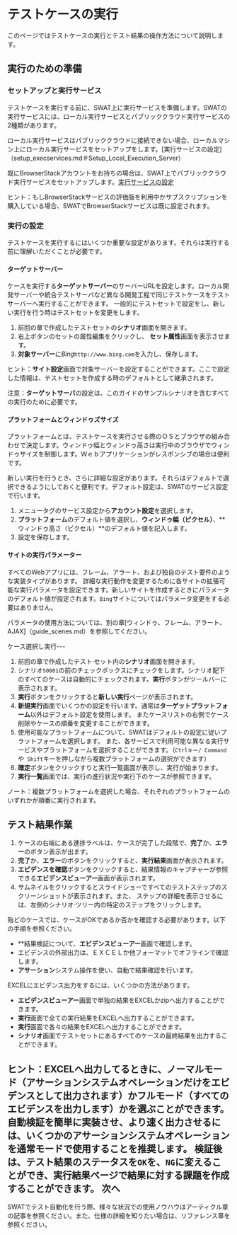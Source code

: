 テストケースの実行
===

このページではテストケースの実行とテスト結果の操作方法について説明します。

実行のための準備
---

### セットアップと実行サービス

テストケースを実行する前に、SWAT上に実行サービスを準備します。SWATの実行サービスには、ローカル実行サービスとパブリッククラウド実行サービスの2種類があります。

ローカル実行サービスはパブリッククラウドに接続できない場合、ローカルマシン上にローカル実行サービスをセットアップをします。[実行サービスの設定]（setup_execservices.md＃Setup_Local_Execution_Server）

既にBrowserStackアカウントをお持ちの場合は、SWAT上でパブリッククラウド実行サービスをセットアップします。[実行サービスの設定](setup_execservices.md#Setup_BrowserStack_Service)

ヒント：もしBrowserStackサービスの評価版を利用中かサブスクリプションを購入している場合、SWATでBrowserStackサービスは既に設定されます。
### 実行の設定

テストケースを実行するにはいくつか重要な設定があります。それらは実行する前に理解いただくことが必要です。

#### ターゲットサーバー

ケースを実行する**ターゲットサーバー**のサーバーURLを設定します。ローカル開発サーバーや統合テストサーバなど異なる開発工程で同じテストケースをテストサーバーへ実行することができます。 一般的にテストセットで設定をし、新しい実行を行う時はテストセットを変更をします。

1. 前回の章で作成したテストセットの**シナリオ**画面を開きます。
2. 右上ボタンのセットの属性編集をクリックし、 **セット属性**画面を表示させます。
3. **対象サーバー**に*Bing*`http://www.bing.com`を入力し、保存します。 

ヒント：**サイト設定**画面で対象サーバーを設定することができます。ここで設定した情報は、テストセットを作成する時のデフォルトとして継承されます。

注意：**ターゲットサーバ**の設定は、このガイドのサンプルシナリオを含むすべての実行のために必要です。

#### プラットフォームとウィンドゥズサイズ

プラットフォームとは、テストケースを実行させる際のＯＳとブラウザの組み合わせで決定します。ウィンドゥ幅とウィンドゥ高さは実行中のブラウザでウィンドゥサイズを制御します。Ｗｅｂアプリケーションがレスポンシブの場合は便利です。 

新しい実行を行うとき、さらに詳細な設定があります。それらはデフォルトで選択できるようにしておくと便利です。デフォルト設定は、SWATのサービス設定で行います。 

1. メニュータグのサービス設定から**アカウント設定**を選択します。
2. **プラットフォーム**のデフォルト値を選択し、**ウィンドゥ幅（ピクセル）**、**ウィンドゥ高さ（ピクセル）**のデフォルト値を記入します。
3. 設定を保存します。

#### サイトの実行パラメーター

すべてのWebアプリには、フレーム、アラート、および独自のテスト要件のような実装タイプがあります。 詳細な実行動作を変更するために各サイトの拡張可能な実行パラメータを設定できます。新しいサイトを作成するときにパラメータのデフォルト値が設定されます。`Bing`サイトについてはパラメータ変更をする必要はありません。

パラメータの使用方法については、別の章[ウィンドゥ、フレーム、アラート、AJAX]（guide_scenes.md）を参照してください。

ケース選択し実行---

1. 前回の章で作成したテスト·セット内の**シナリオ**画面を開きます。
2. シナリオ`S0001`の前のチェックボックスにチェックをします。シナリオ配下のすべてのケースは自動的にチェックされます。**実行**ボタンがツールバーに表示されます。 
3. **実行**ボタンをクリックすると**新しい実行**ページが表示されます。
4. **新規実行**画面でいくつかの設定を行います。通常は**ターゲットプラットフォーム**以外はデフォルト設定を使用します。 またケースリストの右側でケース削除やケースの順番を変更することができます。
5. 使用可能なプラットフォームについて、SWATはデフォルトの設定に従いプラットフォームを選択します。 また、各サービスで利用可能な異なる実行サービスやプラットフォームを選択することができます。（`Ctrlキー/ Command`や` Shift`キーを押しながら複数プラットフォームの選択ができます）
6. **確定**ボタンをクリックすりと実行一覧画面が表示し、実行が始まります。
7. **実行一覧**画面では、実行の進行状況や実行下のケースが参照できます。

ノート：複数プラットフォームを選択した場合、それぞれのプラットフォームのいずれかが順番に実行されます。

テスト結果作業
---

1. ケースの右端にある進捗ラベルは、ケースが完了した段階で、**完了**か、**エラー**のボタン表示が出ます。
2. **完了**か、**エラー**のボタンをクリックすると、**実行結果**画面が表示されます。
3. **エビデンスを確認**ボタンをクリックすると、結果情報のキャプチャーが参照できる**エビデンスビューアー**画面が表示されます。
4. サムネイルをクリックするとスライドショーですべてのテストステップのスクリーンショットが表示されます。また、 ステップの詳細を表示させるには、左側のシナリオ·ツリー内の特定のステップをクリックします。

殆どのケースでは、ケースがOKであるか否かを確認する必要があります。以下の手順を参照ください。

* **結果検証について、**エビデンスビューアー**画面で確認します。
* エビデンスの外部出力は、ＥＸＣＥＬか他フォーマットでオフラインで確認します。
* **アサーション**システム操作を使い、自動で結果確認を行います。

EXCELにエビデンス出力をするには、いくつかの方法があります。
* **エビデンスビューアー**画面で単独の結果をEXCELかzipへ出力することができます。
* **実行**画面で全ての実行結果をEXCELへ出力することができます。
* **実行**画面で各々の結果をEXCELへ出力することができます。
* **シナリオ**画面でテストセットにあるすべてのケースの最終結果を出力することができます。

ヒント：EXCELへ出力してるときに、ノーマルモード（**アサーション**システムオペレーションだけをエビデンスとして出力されます）かフルモード（すべてのエビデンスを出力します）かを選ぶことができます。自動検証を簡単に実装させ、より速く出力させるには、いくつかの**アサーション**システムオペレーションを通常モードで使用することを推奨します。
検証後は、テスト結果のステータスを`OK`を、`NG`に変えることができ、**実行結果**ページで結果に対する課題を作成することができます。
次へ
----

SWATでテスト自動化を行う際、様々な状況での使用ノウハウはアーティクル章の記事を参照ください。また、仕様の詳細を知りたい場合は、リファレンス章を参照ください。